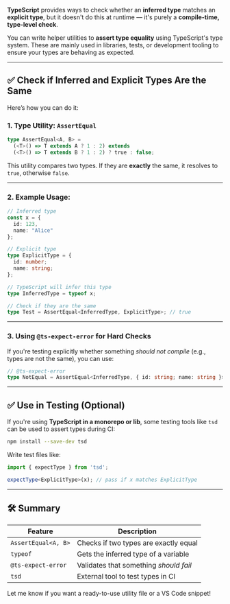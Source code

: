  **TypeScript** provides ways to check whether an **inferred type** matches an **explicit type**, but it doesn't do this at runtime — it's purely a **compile-time, type-level check**.

You can write helper utilities to **assert type equality** using TypeScript's type system. These are mainly used in libraries, tests, or development tooling to ensure your types are behaving as expected.

---

## ✅ Check if Inferred and Explicit Types Are the Same

Here’s how you can do it:

### 1. **Type Utility: `AssertEqual`**

```ts
type AssertEqual<A, B> =
  (<T>() => T extends A ? 1 : 2) extends
  (<T>() => T extends B ? 1 : 2) ? true : false;
```

This utility compares two types. If they are **exactly** the same, it resolves to `true`, otherwise `false`.

---

### 2. **Example Usage:**

```ts
// Inferred type
const x = {
  id: 123,
  name: "Alice"
};

// Explicit type
type ExplicitType = {
  id: number;
  name: string;
};

// TypeScript will infer this type
type InferredType = typeof x;

// Check if they are the same
type Test = AssertEqual<InferredType, ExplicitType>; // true
```

---

### 3. **Using `@ts-expect-error` for Hard Checks**

If you're testing explicitly whether something _should not compile_ (e.g., types are not the same), you can use:

```ts
// @ts-expect-error
type NotEqual = AssertEqual<InferredType, { id: string; name: string }>; // should error
```

---

## ✅ Use in Testing (Optional)

If you're using **TypeScript in a monorepo or lib**, some testing tools like `tsd` can be used to assert types during CI:

```bash
npm install --save-dev tsd
```

Write test files like:

```ts
import { expectType } from 'tsd';

expectType<ExplicitType>(x); // pass if x matches ExplicitType
```

---

## 🛠️ Summary

|Feature|Description|
|---|---|
|`AssertEqual<A, B>`|Checks if two types are exactly equal|
|`typeof`|Gets the inferred type of a variable|
|`@ts-expect-error`|Validates that something _should fail_|
|`tsd`|External tool to test types in CI|

Let me know if you want a ready-to-use utility file or a VS Code snippet!